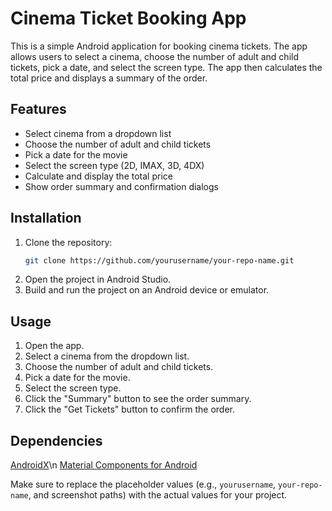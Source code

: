 # Cinema Ticket Booking App

This is a simple Android application for booking cinema tickets. The app allows users to select a cinema, choose the number of adult and child tickets, pick a date, and select the screen type. The app then calculates the total price and displays a summary of the order.

## Features

- Select cinema from a dropdown list
- Choose the number of adult and child tickets
- Pick a date for the movie
- Select the screen type (2D, IMAX, 3D, 4DX)
- Calculate and display the total price
- Show order summary and confirmation dialogs

## Installation

1. Clone the repository:
   ```sh
   git clone https://github.com/yourusername/your-repo-name.git
2. Open the project in Android Studio.
3. Build and run the project on an Android device or emulator.

## Usage
1. Open the app.
2. Select a cinema from the dropdown list.
3. Choose the number of adult and child tickets.
4. Pick a date for the movie.
5. Select the screen type.
6. Click the "Summary" button to see the order summary.
7. Click the "Get Tickets" button to confirm the order.
## Dependencies
[AndroidX](https://developer.android.com/jetpack/androidx)\n
[Material Components for Android](https://m2.material.io/develop/android)

Make sure to replace the placeholder values (e.g., `yourusername`, `your-repo-name`, and screenshot paths) with the actual values for your project.
